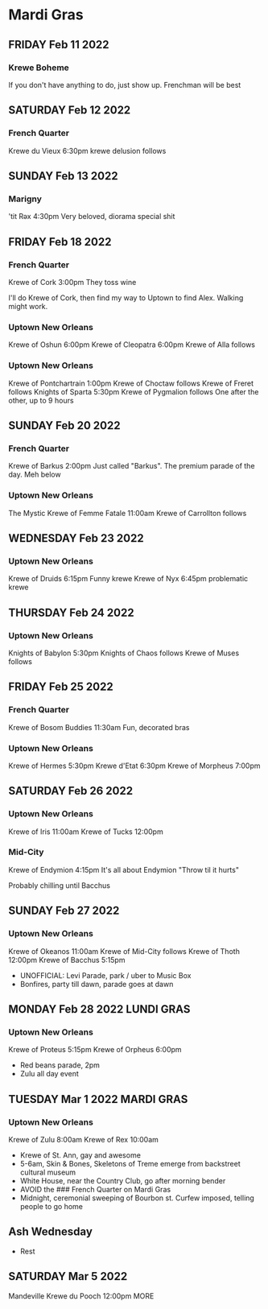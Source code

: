 # Mardi Gras

## FRIDAY Feb 11 2022
### Krewe Boheme
If you don't have anything to do, just show up.
Frenchman will be best

## SATURDAY Feb 12 2022
### French Quarter
Krewe du Vieux 6:30pm
krewe delusion follows

## SUNDAY Feb 13 2022
### Marigny
'tit Rəx 4:30pm
Very beloved, diorama special shit

## FRIDAY Feb 18 2022
### French Quarter
Krewe of Cork 3:00pm
They toss wine

I'll do Krewe of Cork, then find my way to Uptown to find Alex.  Walking might work.

### Uptown New Orleans
Krewe of Oshun 6:00pm
Krewe of Cleopatra 6:00pm
Krewe of Alla follows

### Uptown New Orleans
Krewe of Pontchartrain 1:00pm
Krewe of Choctaw follows
Krewe of Freret follows
Knights of Sparta 5:30pm
Krewe of Pygmalion follows
One after the other, up to 9 hours

## SUNDAY Feb 20 2022
### French Quarter
Krewe of Barkus 2:00pm
Just called "Barkus".  The premium parade of the day.
Meh below
### Uptown New Orleans
The Mystic Krewe of Femme Fatale 11:00am
Krewe of Carrollton follows

## WEDNESDAY Feb 23 2022
### Uptown New Orleans
Krewe of Druids 6:15pm
Funny krewe
Krewe of Nyx 6:45pm
problematic krewe

## THURSDAY Feb 24 2022
### Uptown New Orleans
Knights of Babylon 5:30pm
Knights of Chaos follows
Krewe of Muses follows

## FRIDAY Feb 25 2022
### French Quarter
Krewe of Bosom Buddies 11:30am
Fun, decorated bras
### Uptown New Orleans
Krewe of Hermes 5:30pm
Krewe d'Etat 6:30pm
Krewe of Morpheus 7:00pm

## SATURDAY Feb 26 2022
### Uptown New Orleans
Krewe of Iris 11:00am
Krewe of Tucks 12:00pm
### Mid-City
Krewe of Endymion 4:15pm
It's all about Endymion
"Throw til it hurts"

Probably chilling until Bacchus
## SUNDAY Feb 27 2022
### Uptown New Orleans
Krewe of Okeanos 11:00am
Krewe of Mid-City follows
Krewe of Thoth 12:00pm
Krewe of Bacchus 5:15pm
- UNOFFICIAL: Levi Parade, park / uber to Music Box
- Bonfires, party till dawn, parade goes at dawn

## MONDAY Feb 28 2022 LUNDI GRAS
### Uptown New Orleans
Krewe of Proteus 5:15pm
Krewe of Orpheus 6:00pm
- Red beans parade, 2pm
- Zulu all day event

## TUESDAY Mar 1 2022 MARDI GRAS
### Uptown New Orleans
Krewe of Zulu 8:00am
Krewe of Rex 10:00am
- Krewe of St. Ann, gay and awesome
- 5-6am, Skin & Bones, Skeletons of Treme emerge from backstreet  cultural museum
- White House, near the Country Club, go after morning bender
- AVOID the ### French Quarter on Mardi Gras
- Midnight, ceremonial sweeping of Bourbon st.  Curfew imposed, telling people to go home

## Ash Wednesday
- Rest

## SATURDAY Mar 5 2022

Mandeville
Krewe du Pooch 12:00pm
MORE
